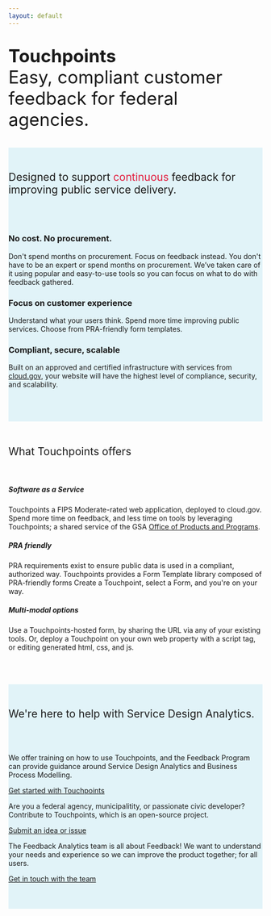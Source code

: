 ```yaml
---
layout: default
---
```


<div class="usa-grid">
  <div class="usa-width-full">
    <p class="usa-font-lead" style="font-size: 2.5em;">
      <strong>
        Touchpoints
      </strong>
      <br>
      Easy, compliant customer feedback
      for federal agencies.
    </p>
  </div>
</div>
<div style="background-color: #e1f3f8;">
  <div class="usa-grid">
    <br>
    <h2 style="font-weight: normal;">
      Designed to support
      <span style="color: #e31c3d;">
        continuous
      </span>
      feedback for improving public service delivery.
    </h2>
    <br>
    <br>
    <div class="usa-width-one-third">
      <h3>
        No cost. No procurement.
      </h3>
      <p>
        Don't spend months on procurement.
        Focus on feedback instead.
        You don't have to be an expert or spend months on procurement.
        We’ve taken care of it using popular and easy-to-use tools so you can focus on what to do with feedback gathered.
      </p>
    </div>
    <div class="usa-width-one-third">
      <h3>
        Focus on customer experience
      </h3>
      <p>
        Understand what your users think.
        Spend more time improving public services.
        Choose from PRA-friendly form templates.
      </p>
    </div>
    <div class="usa-width-one-third">
      <h3>Compliant, secure, scalable</h3>
      <p>
        Built on an approved and certified
        infrastructure with services from
        <a href="https://cloud.gov/" target="_blank">cloud.gov</a>,
        your website will have the highest level of
        compliance, security, and scalability.
      </p>
    </div>
  </div>
  <br>
  <br>
  <br>
</div>
<br>
<div class="usa-grid">
  <div class="usa-width-full-width">
    <h2 style="font-weight: normal;">
      What Touchpoints offers
    </h2>
  </div>
</div>
<br>
<div class="usa-grid">
  <div class="usa-width-one-third">
    <h5>
      Software as a Service
    </h5>
    <p>
      Touchpoints a FIPS Moderate-rated web application,
      deployed to cloud.gov.
      Spend more time on feedback,
      and less time on tools by
      leveraging Touchpoints; a shared service of the GSA
      <a href="https://www.gsa.gov/about-us/organization/federal-acquisition-service/technology-transformation-services/office-of-products-and-programs">
        Office of Products and Programs</a>.
    </p>
  </div>
  <div class="usa-width-one-third">
    <h5>
      PRA friendly
    </h5>
    <p>
      PRA requirements exist to ensure public data is
      used in a compliant, authorized way.
      Touchpoints provides a Form Template library
      composed of PRA-friendly forms
      Create a Touchpoint, select a Form,
      and you're on your way.
    </p>
  </div>
  <div class="usa-width-one-third">
    <h5>
      Multi-modal options
    </h5>
    <p>
      Use a Touchpoints-hosted form,
      by sharing the URL via any of your existing tools.
      Or, deploy a Touchpoint on your own web property
      with a script tag, or editing generated html, css, and js.
    </p>
  </div>
</div>
<br>
<br>
<br>
<div style="background-color: #e1f3f8;">
  <div class="usa-grid">
    <br>
    <h2 style="font-weight: normal;">
      We're here to help with Service Design Analytics.
    </h2>
    <br>
    <br>
    <div class="usa-width-one-third">
      <p>
        We offer training on how to use Touchpoints,
        and the Feedback Program can provide guidance
        around Service Design Analytics and Business Process Modelling.
      </p>
      <a href="https://github.com/GSA/touchpoints/wiki/Touchpoints-Onboarding-Questions" class="usa-button" target="_blank" rel="noopener">Get started with Touchpoints</a>
    </div>
    <div class="usa-width-one-third">
      <p>
        Are you a federal agency,
        municipalitity,
        or passionate civic developer?
        Contribute to Touchpoints,
        which is an open-source project.
      </p>
      <a href="https://github.com/gsa/touchpoints/issues/" class="usa-button" target="_blank" rel="noopener">Submit an idea or issue</a>
    </div>
    <div class="usa-width-one-third">
      <p>
        The Feedback Analytics team is all about Feedback!
        We want to understand your needs and experience so we can
        improve the product together; for all users.
      </p>
      <a href="mailto:feedback-analytics@usa.gov" class="usa-button">
        Get in touch with the team
      </a>
    </div>
  </div>
  <br>
  <br>
  <br>
</div>
